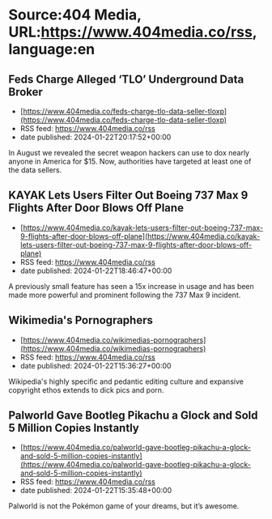 # Source:404 Media, URL:https://www.404media.co/rss, language:en

## Feds Charge Alleged ‘TLO’ Underground Data Broker
 - [https://www.404media.co/feds-charge-tlo-data-seller-tloxp](https://www.404media.co/feds-charge-tlo-data-seller-tloxp)
 - RSS feed: https://www.404media.co/rss
 - date published: 2024-01-22T20:17:52+00:00

In August we revealed the secret weapon hackers can use to dox nearly anyone in America for $15. Now, authorities have targeted at least one of the data sellers.

## KAYAK Lets Users Filter Out Boeing 737 Max 9 Flights After Door Blows Off Plane
 - [https://www.404media.co/kayak-lets-users-filter-out-boeing-737-max-9-flights-after-door-blows-off-plane](https://www.404media.co/kayak-lets-users-filter-out-boeing-737-max-9-flights-after-door-blows-off-plane)
 - RSS feed: https://www.404media.co/rss
 - date published: 2024-01-22T18:46:47+00:00

A previously small feature has seen a 15x increase in usage and has been made more powerful and prominent following the 737 Max 9 incident.

## Wikimedia's Pornographers
 - [https://www.404media.co/wikimedias-pornographers](https://www.404media.co/wikimedias-pornographers)
 - RSS feed: https://www.404media.co/rss
 - date published: 2024-01-22T15:36:27+00:00

Wikipedia's highly specific and pedantic editing culture and expansive copyright ethos extends to dick pics and porn.

## Palworld Gave Bootleg Pikachu a Glock and Sold 5 Million Copies Instantly
 - [https://www.404media.co/palworld-gave-bootleg-pikachu-a-glock-and-sold-5-million-copies-instantly](https://www.404media.co/palworld-gave-bootleg-pikachu-a-glock-and-sold-5-million-copies-instantly)
 - RSS feed: https://www.404media.co/rss
 - date published: 2024-01-22T15:35:48+00:00

Palworld is not the Pokémon game of your dreams, but it’s awesome.


